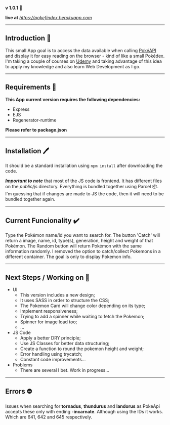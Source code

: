 **v 1.0.1** :hammer:

**live at** _https://pokefindex.herokuapp.com_

---

## Introduction :open_book:

This small App goal is to access the data available when calling [PokéAPI](https://pokeapi.co) and display it for easy reading on the browser - kind of like a small Pokédex. I'm taking a couple of courses on [Udemy](https://www.udemy.com) and taking advantage of this idea to apply my knowledge and also learn Web Development as I go.

---

## Requirements :file_folder:

**This App current version requires the following dependencies:**

- Express
- EJS
- Regenerator-runtime

**Please refer to package.json**

---

## Installation :pen:

It should be a standard installation using `npm install` after downloading the code.

**_Important to note_** that most of the JS code is frontend. It has different files on the _public/js_ directory. Everything is bundled together using Parcel :package:. I'm guessing that if changes are made to JS the code, then it will need to be bundled together again.

---

## Current Funcionality :heavy_check_mark:

Type the Pokémon name/id you want to search for. The button 'Catch' will return a image, name, id, type(s), generation, height and weight of that Pokémon. The Random button will return Pokémon with the same information randomly.
I removed the option to catch/collect Pokemons in a different container. The goal is only to display Pokemon info.

---

## Next Steps / Working on :construction:

- UI
  - This version includes a new design;
  - It uses SASS in order to structure the CSS;
  - The Pokemon Card will change color depending on its type;
  - Implement responsiveness;
  - Trying to add a spinner while waiting to fetch the Pokemon;
  - Spinner for image load too;
  - ...
- JS Code
  - Apply a better DRY principle;
  - Use JS Classes for better data structuring;
  - Create a function to round the pokemon height and weight;
  - Error handling using trycatch;
  - Constant code improvements...
- Problems
  - There are several I bet. Work in progress...

---

## Errors :no_entry:

Issues when searching for **tornadus**, **thundurus** and **landorus** as PokeApi accepts these only with ending **-incarnate**. Although using the IDs it works. Which are 641, 642 and 645 respectively.
